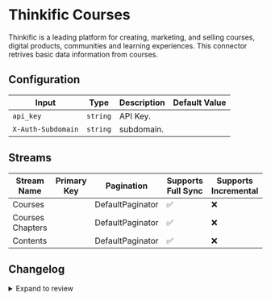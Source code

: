 # Thinkific Courses

Thinkific is a leading platform for creating, marketing, and selling courses, digital products, communities and learning experiences.
This connector retrives basic data information from courses.

## Configuration

| Input | Type | Description | Default Value |
|-------|------|-------------|---------------|
| `api_key` | `string` | API Key.  |  |
| `X-Auth-Subdomain` | `string` | subdomain.  |  |

## Streams
| Stream Name | Primary Key | Pagination | Supports Full Sync | Supports Incremental |
|-------------|-------------|------------|---------------------|----------------------|
| Courses |  | DefaultPaginator | ✅ |  ❌  |
| Courses Chapters |  | DefaultPaginator | ✅ |  ❌  |
| Contents |  | DefaultPaginator | ✅ |  ❌  |

## Changelog

<details>
  <summary>Expand to review</summary>

| Version          | Date              | Pull Request | Subject        |
|------------------|-------------------|--------------|----------------|
| 0.0.18 | 2025-08-16 | [65007](https://github.com/airbytehq/airbyte/pull/65007) | Update dependencies |
| 0.0.17 | 2025-08-02 | [64419](https://github.com/airbytehq/airbyte/pull/64419) | Update dependencies |
| 0.0.16 | 2025-07-26 | [63979](https://github.com/airbytehq/airbyte/pull/63979) | Update dependencies |
| 0.0.15 | 2025-07-19 | [63612](https://github.com/airbytehq/airbyte/pull/63612) | Update dependencies |
| 0.0.14 | 2025-07-12 | [63061](https://github.com/airbytehq/airbyte/pull/63061) | Update dependencies |
| 0.0.13 | 2025-06-28 | [62271](https://github.com/airbytehq/airbyte/pull/62271) | Update dependencies |
| 0.0.12 | 2025-06-21 | [61804](https://github.com/airbytehq/airbyte/pull/61804) | Update dependencies |
| 0.0.11 | 2025-06-14 | [61470](https://github.com/airbytehq/airbyte/pull/61470) | Update dependencies |
| 0.0.10 | 2025-05-24 | [60490](https://github.com/airbytehq/airbyte/pull/60490) | Update dependencies |
| 0.0.9 | 2025-05-10 | [60163](https://github.com/airbytehq/airbyte/pull/60163) | Update dependencies |
| 0.0.8 | 2025-05-04 | [59605](https://github.com/airbytehq/airbyte/pull/59605) | Update dependencies |
| 0.0.7 | 2025-04-27 | [58384](https://github.com/airbytehq/airbyte/pull/58384) | Update dependencies |
| 0.0.6 | 2025-04-12 | [57990](https://github.com/airbytehq/airbyte/pull/57990) | Update dependencies |
| 0.0.5 | 2025-04-05 | [57419](https://github.com/airbytehq/airbyte/pull/57419) | Update dependencies |
| 0.0.4 | 2025-03-29 | [56325](https://github.com/airbytehq/airbyte/pull/56325) | Update dependencies |
| 0.0.3 | 2025-03-08 | [55630](https://github.com/airbytehq/airbyte/pull/55630) | Update dependencies |
| 0.0.2 | 2025-03-01 | [55089](https://github.com/airbytehq/airbyte/pull/55089) | Update dependencies |
| 0.0.1 | 2025-02-20 | | Initial release by [@gueroverde](https://github.com/gueroverde) via Connector Builder |

</details>
